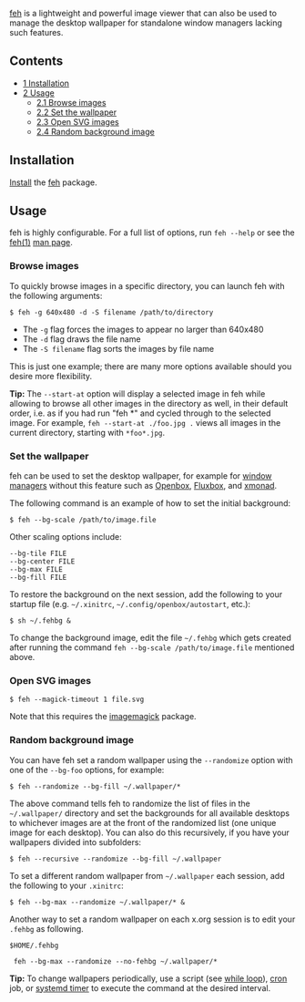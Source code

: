 [feh](http://feh.finalrewind.org/) is a lightweight and powerful image viewer that can also be used to manage the desktop wallpaper for standalone window managers lacking such features.

## Contents

*   [1 Installation](#Installation)
*   [2 Usage](#Usage)
    *   [2.1 Browse images](#Browse_images)
    *   [2.2 Set the wallpaper](#Set_the_wallpaper)
    *   [2.3 Open SVG images](#Open_SVG_images)
    *   [2.4 Random background image](#Random_background_image)

## Installation

[Install](/index.php/Install "Install") the [feh](https://www.archlinux.org/packages/?name=feh) package.

## Usage

feh is highly configurable. For a full list of options, run `feh --help` or see the [feh(1)](https://man.finalrewind.org/1/feh/) [man page](/index.php/Man_page "Man page").

### Browse images

To quickly browse images in a specific directory, you can launch feh with the following arguments:

```
$ feh -g 640x480 -d -S filename /path/to/directory

```

*   The `-g` flag forces the images to appear no larger than 640x480
*   The `-d` flag draws the file name
*   The `-S filename` flag sorts the images by file name

This is just one example; there are many more options available should you desire more flexibility.

**Tip:** The `--start-at` option will display a selected image in feh while allowing to browse all other images in the directory as well, in their default order, i.e. as if you had run "feh *" and cycled through to the selected image. For example, `feh --start-at ./foo.jpg .` views all images in the current directory, starting with `*foo*.jpg`.

### Set the wallpaper

feh can be used to set the desktop wallpaper, for example for [window managers](/index.php/Window_manager "Window manager") without this feature such as [Openbox](/index.php/Openbox "Openbox"), [Fluxbox](/index.php/Fluxbox "Fluxbox"), and [xmonad](/index.php/Xmonad "Xmonad").

The following command is an example of how to set the initial background:

```
$ feh --bg-scale /path/to/image.file

```

Other scaling options include:

```
--bg-tile FILE
--bg-center FILE
--bg-max FILE
--bg-fill FILE

```

To restore the background on the next session, add the following to your startup file (e.g. `~/.xinitrc`, `~/.config/openbox/autostart`, etc.):

```
$ sh ~/.fehbg &

```

To change the background image, edit the file `~/.fehbg` which gets created after running the command `feh --bg-scale /path/to/image.file` mentioned above.

### Open SVG images

 `$ feh --magick-timeout 1 file.svg` 

Note that this requires the [imagemagick](https://www.archlinux.org/packages/?name=imagemagick) package.

### Random background image

You can have feh set a random wallpaper using the `--randomize` option with one of the `--bg-foo` options, for example:

 `$ feh --randomize --bg-fill ~/.wallpaper/*` 

The above command tells feh to randomize the list of files in the `~/.wallpaper/` directory and set the backgrounds for all available desktops to whichever images are at the front of the randomized list (one unique image for each desktop). You can also do this recursively, if you have your wallpapers divided into subfolders:

 `$ feh --recursive --randomize --bg-fill ~/.wallpaper` 

To set a different random wallpaper from `~/.wallpaper` each session, add the following to your `.xinitrc`:

 `$ feh --bg-max --randomize ~/.wallpaper/* &` 

Another way to set a random wallpaper on each x.org session is to edit your `.fehbg` as following.

 `$HOME/.fehbg` 
```
 feh --bg-max --randomize --no-fehbg ~/.wallpaper/* 

```

**Tip:** To change wallpapers periodically, use a script (see [while loop](http://mywiki.wooledge.org/BashGuide/TestsAndConditionals#Conditional_Loops_.28while.2C_until_and_for.29)), [cron](/index.php/Cron "Cron") job, or [systemd timer](/index.php/Systemd/Timers "Systemd/Timers") to execute the command at the desired interval.